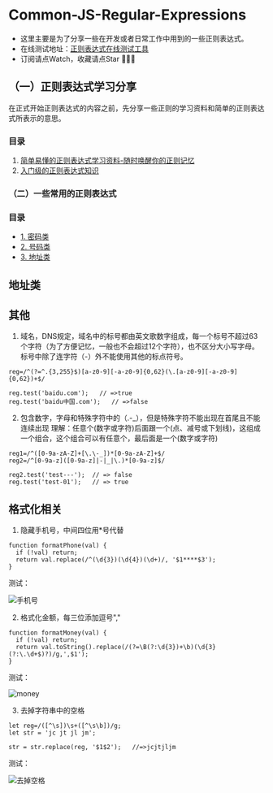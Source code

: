 # Common-JS-Regular-Expressions

- 这里主要是为了分享一些在开发或者日常工作中用到的一些正则表达式。
- 在线测试地址：[正则表达式在线测试工具](https://c.runoob.com/front-end/854)
- 订阅请点Watch，收藏请点Star 👋👋👋

## （一）正则表达式学习分享

在正式开始正则表达式的内容之前，先分享一些正则的学习资料和简单的正则表达式所表示的意思。

### 目录

1. [简单易懂的正则表达式学习资料-随时唤醒你的正则记忆](https://github.com/JCHappytime/Common-JS-Regular-Expressions/issues/1)
2. [入门级的正则表达式知识](https://github.com/JCHappytime/Common-JS-Regular-Expressions/issues/2)

### （二）一些常用的正则表达式

### 目录

- [1. 密码类](https://github.com/JCHappytime/Common-JS-Regular-Expressions/issues/3)
- [2. 号码类](https://github.com/JCHappytime/Common-JS-Regular-Expressions/issues/4)
- [3. 地址类](https://github.com/JCHappytime/Common-JS-Regular-Expressions/issues/5)


## 地址类



## 其他
1. 域名，DNS规定，域名中的标号都由英文歌数字组成，每一个标号不超过63个字符（为了方便记忆，一般也不会超过12个字符），也不区分大小写字母。标号中除了连字符（-）外不能使用其他的标点符号。
```
reg=/^(?=^.{3,255}$)[a-z0-9][-a-z0-9]{0,62}(\.[a-z0-9][-a-z0-9]{0,62})+$/

reg.test('baidu.com');   // =>true
reg.test('baidu中国.com');   // =>false
```

2. 包含数字，字母和特殊字符中的（.-_），但是特殊字符不能出现在首尾且不能连续出现
理解：任意个(数字或字符)后面跟一个(点、减号或下划线)，这组成一个组合，这个组合可以有任意个，最后面是一个(数字或字符)
```
reg1=/^([0-9a-zA-Z]+[\.\-_])*[0-9a-zA-Z]+$/
reg2=/^[0-9a-z]([0-9a-z]|-|_|\.)*[0-9a-z]$/

reg2.test('test---');  // => false
reg.test('test-01');   // => true
```



## 格式化相关

1. 隐藏手机号，中间四位用*号代替
```
function formatPhone(val) {
  if (!val) return;
  return val.replace(/^(\d{3})(\d{4})(\d+)/, '$1****$3');
}
```

测试：

![手机号](https://user-images.githubusercontent.com/10249805/109583433-de21aa80-7b3a-11eb-98dd-c8b09c2f6f74.png)

2. 格式化金额，每三位添加逗号","

```
function formatMoney(val) {
  if (!val) return;
  return val.toString().replace(/(?=\B(?:\d{3})+\b)(\d{3}(?:\.\d+$)?)/g,',$1');
}
```
测试：

![money](https://user-images.githubusercontent.com/10249805/109586683-a7e72980-7b40-11eb-8bd6-f102b7771dea.png)

3. 去掉字符串中的空格

```
let reg=/([^\s])\s+([^\s\b])/g;
let str = 'jc jt jl jm';

str = str.replace(reg, '$1$2');   //=>jcjtjljm
```
测试：

![去掉空格](https://user-images.githubusercontent.com/10249805/109587076-673be000-7b41-11eb-8f9f-e335019cccbd.png)


